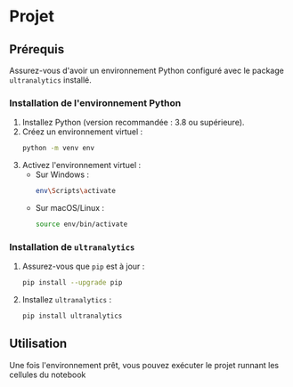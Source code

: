 # Projet

## Prérequis

Assurez-vous d'avoir un environnement Python configuré avec le package `ultranalytics` installé.

### Installation de l'environnement Python
1. Installez Python (version recommandée : 3.8 ou supérieure).
2. Créez un environnement virtuel :
   ```sh
   python -m venv env
   ```
3. Activez l'environnement virtuel :
   - Sur Windows :
     ```sh
     env\Scripts\activate
     ```
   - Sur macOS/Linux :
     ```sh
     source env/bin/activate
     ```

### Installation de `ultranalytics`
1. Assurez-vous que `pip` est à jour :
   ```sh
   pip install --upgrade pip
   ```
2. Installez `ultranalytics` :
   ```sh
   pip install ultranalytics
   ```

## Utilisation

Une fois l'environnement prêt, vous pouvez exécuter le projet runnant les cellules du notebook



